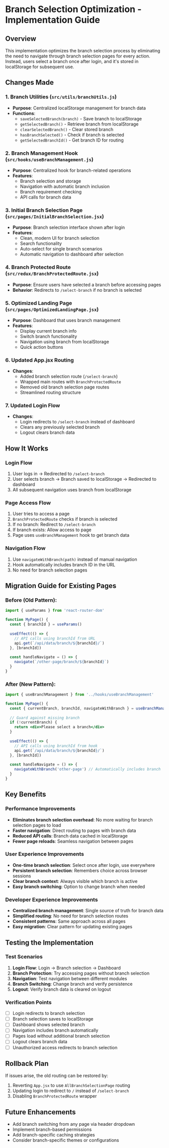 # Branch Selection Optimization - Implementation Guide

## Overview
This implementation optimizes the branch selection process by eliminating the need to navigate through branch selection pages for every action. Instead, users select a branch once after login, and it's stored in localStorage for subsequent use.

## Changes Made

### 1. Branch Utilities (`src/utils/branchUtils.js`)
- **Purpose**: Centralized localStorage management for branch data
- **Functions**:
  - `saveSelectedBranch(branch)` - Save branch to localStorage
  - `getSelectedBranch()` - Retrieve branch from localStorage
  - `clearSelectedBranch()` - Clear stored branch
  - `hasBranchSelected()` - Check if branch is selected
  - `getSelectedBranchId()` - Get branch ID for routing

### 2. Branch Management Hook (`src/hooks/useBranchManagement.js`)
- **Purpose**: Centralized hook for branch-related operations
- **Features**:
  - Branch selection and storage
  - Navigation with automatic branch inclusion
  - Branch requirement checking
  - API calls for branch data

### 3. Initial Branch Selection Page (`src/pages/InitialBranchSelection.jsx`)
- **Purpose**: Branch selection interface shown after login
- **Features**:
  - Clean, modern UI for branch selection
  - Search functionality
  - Auto-select for single branch scenarios
  - Automatic navigation to dashboard after selection

### 4. Branch Protected Route (`src/redux/BranchProtectedRoute.jsx`)
- **Purpose**: Ensure users have selected a branch before accessing pages
- **Behavior**: Redirects to `/select-branch` if no branch is selected

### 5. Optimized Landing Page (`src/pages/OptimizedLandingPage.jsx`)
- **Purpose**: Dashboard that uses branch management
- **Features**:
  - Display current branch info
  - Switch branch functionality
  - Navigation using branch from localStorage
  - Quick action buttons

### 6. Updated App.jsx Routing
- **Changes**:
  - Added branch selection route (`/select-branch`)
  - Wrapped main routes with `BranchProtectedRoute`
  - Removed old branch selection page routes
  - Streamlined routing structure

### 7. Updated Login Flow
- **Changes**:
  - Login redirects to `/select-branch` instead of dashboard
  - Clears any previously selected branch
  - Logout clears branch data

## How It Works

### Login Flow
1. User logs in → Redirected to `/select-branch`
2. User selects branch → Branch saved to localStorage → Redirected to dashboard
3. All subsequent navigation uses branch from localStorage

### Page Access Flow
1. User tries to access a page
2. `BranchProtectedRoute` checks if branch is selected
3. If no branch: Redirect to `/select-branch`
4. If branch exists: Allow access to page
5. Page uses `useBranchManagement` hook to get branch data

### Navigation Flow
1. Use `navigateWithBranch(path)` instead of manual navigation
2. Hook automatically includes branch ID in the URL
3. No need for branch selection pages

## Migration Guide for Existing Pages

### Before (Old Pattern):
```jsx
import { useParams } from 'react-router-dom'

function MyPage() {
  const { branchId } = useParams()
  
  useEffect(() => {
    // API calls using branchId from URL
    api.get(`/api/data/branch/${branchId}/`)
  }, [branchId])
  
  const handleNavigate = () => {
    navigate(`/other-page/branch/${branchId}`)
  }
}
```

### After (New Pattern):
```jsx
import { useBranchManagement } from '../hooks/useBranchManagement'

function MyPage() {
  const { currentBranch, branchId, navigateWithBranch } = useBranchManagement()
  
  // Guard against missing branch
  if (!currentBranch) {
    return <div>Please select a branch</div>
  }
  
  useEffect(() => {
    // API calls using branchId from hook
    api.get(`/api/data/branch/${branchId}/`)
  }, [branchId])
  
  const handleNavigate = () => {
    navigateWithBranch('other-page') // Automatically includes branch
  }
}
```

## Key Benefits

### Performance Improvements
- **Eliminates branch selection overhead**: No more waiting for branch selection pages to load
- **Faster navigation**: Direct routing to pages with branch data
- **Reduced API calls**: Branch data cached in localStorage
- **Fewer page reloads**: Seamless navigation between pages

### User Experience Improvements
- **One-time branch selection**: Select once after login, use everywhere
- **Persistent branch selection**: Remembers choice across browser sessions
- **Clear branch context**: Always visible which branch is active
- **Easy branch switching**: Option to change branch when needed

### Developer Experience Improvements
- **Centralized branch management**: Single source of truth for branch data
- **Simplified routing**: No need for branch selection routes
- **Consistent patterns**: Same approach across all pages
- **Easy migration**: Clear pattern for updating existing pages

## Testing the Implementation

### Test Scenarios
1. **Login Flow**: Login → Branch selection → Dashboard
2. **Branch Protection**: Try accessing pages without branch selection
3. **Navigation**: Test navigation between different modules
4. **Branch Switching**: Change branch and verify persistence
5. **Logout**: Verify branch data is cleared on logout

### Verification Points
- [ ] Login redirects to branch selection
- [ ] Branch selection saves to localStorage
- [ ] Dashboard shows selected branch
- [ ] Navigation includes branch automatically
- [ ] Pages load without additional branch selection
- [ ] Logout clears branch data
- [ ] Unauthorized access redirects to branch selection

## Rollback Plan
If issues arise, the old routing can be restored by:
1. Reverting `App.jsx` to use `AllBranchSelectionPage` routing
2. Updating login to redirect to `/` instead of `/select-branch`
3. Disabling `BranchProtectedRoute` wrapper

## Future Enhancements
- Add branch switching from any page via header dropdown
- Implement branch-based permissions
- Add branch-specific caching strategies
- Consider branch-specific themes or configurations
